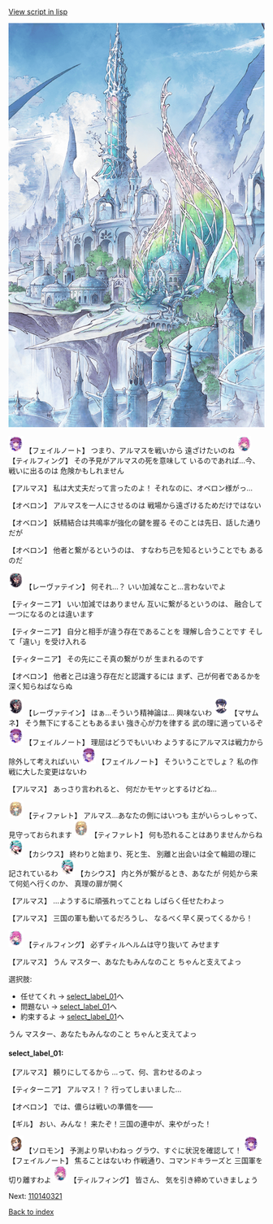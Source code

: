 [View script in lisp](../scripts/110140310.txt)

![fairy_world.png](../images/backgrounds/fairy_world.png)

<img src="../images/units/3401911.png" alt="3401911.png" height="34"/>
【フェイルノート】
つまり、アルマスを戦いから
遠ざけたいのね

<img src="../images/units/3101411.png" alt="3101411.png" height="34"/>
【ティルフィング】
その予見がアルマスの死を意味して
いるのであれば…今、戦いに出るのは
危険かもしれません

【アルマス】
私は大丈夫だって言ったのよ！
それなのに、オベロン様がっ…

【オベロン】
アルマスを一人にさせるのは
戦場から遠ざけるためだけではない

【オベロン】
妖精結合は共鳴率が強化の鍵を握る
そのことは先日、話した通りだが

【オベロン】
他者と繋がるというのは、
すなわち己を知るということでも
あるのだ

<img src="../images/units/3100211.png" alt="3100211.png" height="34"/>
【レーヴァテイン】
何それ…？
いい加減なこと…言わないでよ

【ティターニア】
いい加減ではありません
互いに繋がるというのは、
融合して一つになるのとは違います

【ティターニア】
自分と相手が違う存在であることを
理解し合うことです
そして「違い」を受け入れる

【ティターニア】
その先にこそ真の繋がりが
生まれるのです

【オベロン】
他者と己は違う存在だと認識するには
まず、己が何者であるかを
深く知らねばならぬ

<img src="../images/units/3100211.png" alt="3100211.png" height="34"/>
【レーヴァテイン】
はぁ…そういう精神論は…
興味ないわ

<img src="../images/units/3100111.png" alt="3100111.png" height="34"/>
【マサムネ】
そう無下にすることもあるまい
強き心が力を律する
武の理に適っているぞ

<img src="../images/units/3401911.png" alt="3401911.png" height="34"/>
【フェイルノート】
理屈はどうでもいいわ
ようするにアルマスは戦力から
除外して考えればいい

<img src="../images/units/3401911.png" alt="3401911.png" height="34"/>
【フェイルノート】
そういうことでしょ？
私の作戦に大した変更はないわ

【アルマス】
あっさり言われると、
何だかモヤッとするけどね…

<img src="../images/units/3503211.png" alt="3503211.png" height="34"/>
【ティファレト】
アルマス…あなたの側にはいつも
主がいらっしゃって、
見守っておられます

<img src="../images/units/3503211.png" alt="3503211.png" height="34"/>
【ティファレト】
何も恐れることはありませんからね

<img src="../images/units/3303111.png" alt="3303111.png" height="34"/>
【カシウス】
終わりと始まり、死と生、
別離と出会いは全て輪廻の理に
記されているわ

<img src="../images/units/3303111.png" alt="3303111.png" height="34"/>
【カシウス】
内と外が繋がるとき、あなたが
何処から来て何処へ行くのか、
真理の扉が開く

【アルマス】
…ようするに頑張れってことね
しばらく任せたわよっ

【アルマス】
三国の軍も動いてるだろうし、
なるべく早く戻ってくるから！

<img src="../images/units/3101411.png" alt="3101411.png" height="34"/>
【ティルフィング】
必ずティルヘルムは守り抜いて
みせます

【アルマス】
うん
マスター、あなたもみんなのこと
ちゃんと支えてよっ

選択肢:
- 任せてくれ → [select_label_01](#select_label_01)へ
- 問題ない → [select_label_01](#select_label_01)へ
- 約束するよ → [select_label_01](#select_label_01)へ

うん
マスター、あなたもみんなのこと
ちゃんと支えてよっ

#### select_label_01:

【アルマス】
頼りにしてるから
…って、何、言わせるのよっ

【ティターニア】
アルマス！？
行ってしまいました…

【オベロン】
では、儂らは戦いの準備を――

【ギル】
おい、みんな！
来たぞ！三国の連中が、来やがった！

<img src="../images/units/3503111.png" alt="3503111.png" height="34"/>
【ソロモン】
予測より早いわねっ
グラウ、すぐに状況を確認して！

<img src="../images/units/3401911.png" alt="3401911.png" height="34"/>
【フェイルノート】
焦ることはないわ
作戦通り、コマンドキラーズと
三国軍を切り離すわよ

<img src="../images/units/3101411.png" alt="3101411.png" height="34"/>
【ティルフィング】
皆さん、
気を引き締めていきましょう

Next: [110140321](110140321.md)

[Back to index](index.md)
